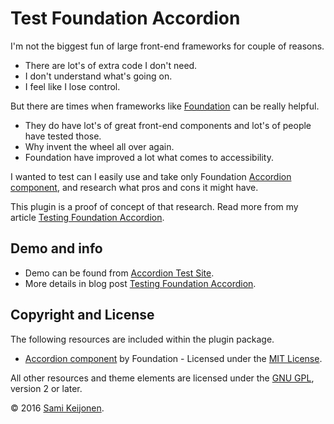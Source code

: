 # Test Foundation Accordion

I'm not the biggest fun of large front-end frameworks for couple of reasons.

* There are lot's of extra code I don't need.
* I don't understand what's going on.
* I feel like I lose control.

But there are times when frameworks like [Foundation](http://foundation.zurb.com/) can be really helpful.

* They do have lot's of great front-end components and lot's of people have tested those.
* Why invent the wheel all over again.
* Foundation have improved a lot what comes to accessibility.

I wanted to test can I easily use and take only Foundation [Accordion component](http://foundation.zurb.com/sites/docs/accordion.html), and research what pros and cons it might have.

This plugin is a proof of concept of that research. Read more from my article [Testing Foundation Accordion](https://foxland.fi/testing-foundation-accordion/). 

## Demo and info

* Demo can be found from [Accordion Test Site](https://foxland.fi/demo/test-accordion/).
* More details in blog post [Testing Foundation Accordion](https://foxland.fi/testing-foundation-accordion/). 

## Copyright and License

The following resources are included within the plugin package.

* [Accordion component](https://github.com/Keyamoon/svgxuse) by Foundation - Licensed under the [MIT License](http://opensource.org/licenses/MIT).

All other resources and theme elements are licensed under the [GNU GPL](http://www.gnu.org/licenses/old-licenses/gpl-2.0.html), version 2 or later.

&copy; 2016 [Sami Keijonen](https://foxland.fi/).